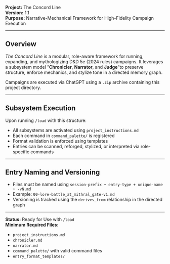 **Project:** The Concord Line  
**Version:** 1.1  
**Purpose:** Narrative-Mechanical Framework for High-Fidelity Campaign Execution

---

## Overview

*The Concord Line* is a modular, role-aware framework for running, expanding, and mythologizing D&D 5e (2024 rules) campaigns. It leverages a subsystem model ”**Chronicler**, **Narrator**, and **Judge**”to preserve structure, enforce mechanics, and stylize tone in a directed memory graph.

Campaigns are executed via ChatGPT using a `.zip` archive containing this project directory.

---

## Subsystem Execution

Upon running `/load` with this structure:
- All subsystems are activated using `project_instructions.md`
- Each command in `command_palette/` is registered
- Format validation is enforced using templates
- Entries can be scanned, reforged, stylized, or interpreted via role-specific commands

---

## Entry Naming and Versioning

- Files must be named using `session-prefix + entry-type + unique-name + -vN.md`
- Example: `00-lore-battle_at_mithral_gate-v1.md`
- Versioning is tracked using the `derives_from` relationship in the directed graph

---

**Status:** Ready for Use with `/load`  
**Minimum Required Files:**  
- `project_instructions.md`  
- `chronicler.md`  
- `narrator.md`  
- `command_palette/` with valid command files  
- `entry_format_templates/`
